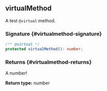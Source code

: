 ## virtualMethod

A test `@virtual` method.

### Signature {#virtualmethod-signature}

```typescript
/** @virtual */
protected virtualMethod(): number;
```

### Returns {#virtualmethod-returns}

A number!

**Return type:** number
